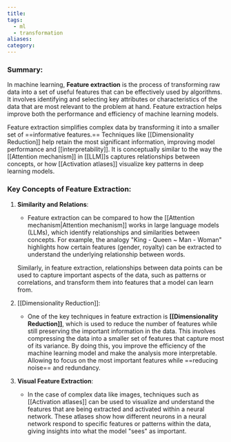 ```yaml
---
title: 
tags:
  - ml
  - transformation
aliases: 
category:
---
```

### Summary:

In machine learning, **Feature extraction** is the process of transforming raw data into a set of useful features that can be effectively used by algorithms. It involves identifying and selecting key attributes or characteristics of the data that are most relevant to the problem at hand. Feature extraction helps improve both the performance and efficiency of machine learning models.

Feature extraction simplifies complex data by transforming it into a smaller set of ==informative features.== Techniques like [[Dimensionality Reduction]] help retain the most significant information, improving model performance and [[interpretability]]. It is conceptually similar to the way the [[Attention mechanism]] in [[LLM]]s captures relationships between concepts, or how [[Activation atlases]] visualize key patterns in deep learning models.

### Key Concepts of Feature Extraction:

1. **Similarity and Relations**:
   - Feature extraction can be compared to how the [[Attention mechanism|Attention mechanism]] works in large language models (LLMs), which identify relationships and similarities between concepts. For example, the analogy "King - Queen ~ Man - Woman" highlights how certain features (gender, royalty) can be extracted to understand the underlying relationship between words.
   
   Similarly, in feature extraction, relationships between data points can be used to capture important aspects of the data, such as patterns or correlations, and transform them into features that a model can learn from.

2. [[Dimensionality Reduction]]:
   - One of the key techniques in feature extraction is **[[Dimensionality Reduction]]**, which is used to reduce the number of features while still preserving the important information in the data. This involves compressing the data into a smaller set of features that capture most of its variance. By doing this, you improve the efficiency of the machine learning model and make the analysis more interpretable. Allowing to focus on the most important features while ==reducing noise== and redundancy.

3. **Visual Feature Extraction**:
   - In the case of complex data like images, techniques such as [[Activation atlases]] can be used to visualize and understand the features that are being extracted and activated within a neural network. These atlases show how different neurons in a neural network respond to specific features or patterns within the data, giving insights into what the model "sees" as important.


